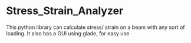 # Stress_Strain_Analyzer
This python library can calculate stress/ strain on a beam with any sort of loading. It also has a GUI using glade, for easy use
